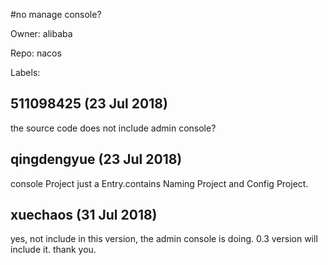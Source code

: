 #no manage console?

Owner: alibaba

Repo: nacos

Labels: 

## 511098425 (23 Jul 2018)

the source code does not include admin console?

## qingdengyue (23 Jul 2018)

console Project just a Entry.contains Naming Project and Config Project.

## xuechaos (31 Jul 2018)

yes, not include in this version, the admin console is doing. 0.3 version will include it. thank you.

